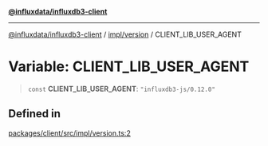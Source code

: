 [**@influxdata/influxdb3-client**](../../../index.md)

***

[@influxdata/influxdb3-client](../../../modules.md) / [impl/version](../index.md) / CLIENT\_LIB\_USER\_AGENT

# Variable: CLIENT\_LIB\_USER\_AGENT

> `const` **CLIENT\_LIB\_USER\_AGENT**: `"influxdb3-js/0.12.0"`

## Defined in

[packages/client/src/impl/version.ts:2](https://github.com/InfluxCommunity/influxdb3-js/blob/6328be2232de5032f7226e569b6b0154d8900f73/packages/client/src/impl/version.ts#L2)
